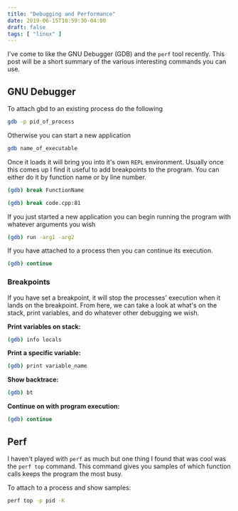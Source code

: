 ```yaml
---
title: "Debugging and Performance"
date: 2019-06-15T10:59:30-04:00
draft: false 
tags: [ "linux" ]
---
```


I've come to like the GNU Debugger (GDB) and the `perf` tool recently. This post will be a short summary of the various interesting commands you can use.

## GNU Debugger

To attach gbd to an existing process do the following

```bash
gdb -p pid_of_process
```

Otherwise you can start a new application

```bash
gdb name_of_executable
```

Once it loads it will bring you into it's own `REPL` environment. Usually once this comes up I find it useful to add breakpoints to the program. You can either do it by function name or by line number.

```bash
(gdb) break FunctionName
```

```bash
(gdb) break code.cpp:81
```

If you just started a new application you can begin running the program with whatever arguments you wish

```bash
(gdb) run -arg1 -arg2
```

If you have attached to a process then you can continue its execution.

```bash
(gdb) continue
```

### Breakpoints

If you have set a breakpoint, it will stop the processes' execution when it lands on the breakpoint. From here, we can take a look at what's on the stack, print variables, and do whatever other debugging we wish.

**Print variables on stack:**

```bash
(gdb) info locals
```

**Print a specific variable:**

```bash
(gdb) print variable_name
```

**Show backtrace:**

```bash
(gdb) bt
```

**Continue on with program execution:**

```bash
(gdb) continue
```

## Perf

I haven't played with `perf` as much but one thing I found that was cool was the `perf top` command. This command gives you samples of which function calls keeps the program the most busy.

To attach to a process and show samples:

```bash
perf top -p pid -K
```





